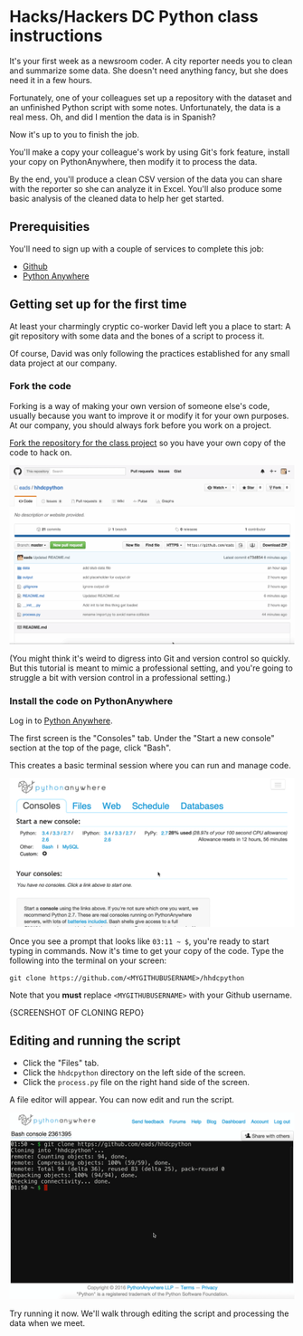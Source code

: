 # Hacks/Hackers DC Python class instructions

It's your first week as a newsroom coder. A city reporter needs you to clean and summarize some data. She doesn't need anything fancy, but she does need it in a few hours.

Fortunately, one of your colleagues set up a repository with the dataset and an unfinished Python script with some notes. Unfortunately, the data is a real mess. Oh, and did I mention the data is in Spanish?

Now it's up to you to finish the job.

You'll make a copy your colleague's work by using Git's fork feature, install your copy on PythonAnywhere, then modify it to process the data.

By the end, you'll produce a clean CSV version of the data you can share with the reporter so she can analyze it in Excel. You'll also produce some basic analysis of the cleaned data to help her get started.

## Prerequisities

You'll need to sign up with a couple of services to complete this job:

* [Github](https://github.com)
* [Python Anywhere](https://pythonanywhere.com)

## Getting set up for the first time

At least your charmingly cryptic co-worker David left you a place to start: A git repository with some data and the bones of a script to process it.

Of course, David was only following the practices established for any small data project at our company.

### Fork the code

Forking is a way of making your own version of someone else's code, usually because you want to improve it or modify it for your own purposes. At our company, you should always fork before you work on a project.

[Fork the repository for the class project](https://github.com/eads/hhdcpython#fork-destination-box) so you have your own copy of the code to hack on.

![Animation of forking a repository](img/forking.gif)

(You might think it's weird to digress into Git and version control so quickly. But this tutorial is meant to mimic a professional setting, and you're going to struggle a bit with version control in a professional setting.)

### Install the code on PythonAnywhere

Log in to [Python Anywhere](https://pythonanywhere.com).

The first screen is the "Consoles" tab. Under the "Start a new console" section at the top of the page, click "Bash".

This creates a basic terminal session where you can run and manage code.

![Animation of creating a bash console](img/clone.gif)

Once you see a prompt that looks like `03:11 ~ $`, you're ready to start typing in commands. Now it's time to get your copy of the code. Type the following into the terminal on your screen:

```
git clone https://github.com/<MYGITHUBUSERNAME>/hhdcpython
```

Note that you **must** replace `<MYGITHUBUSERNAME>` with your Github username.

{SCREENSHOT OF CLONING REPO}

## Editing and running the script

* Click the "Files" tab.
* Click the `hhdcpython` directory on the left side of the screen.
* Click the `process.py` file on the right hand side of the screen.

A file editor will appear. You can now edit and run the script.

![Animation of editing and running](img/edit-and-run.gif)

Try running it now. We'll walk through editing the script and processing the data when we meet.
